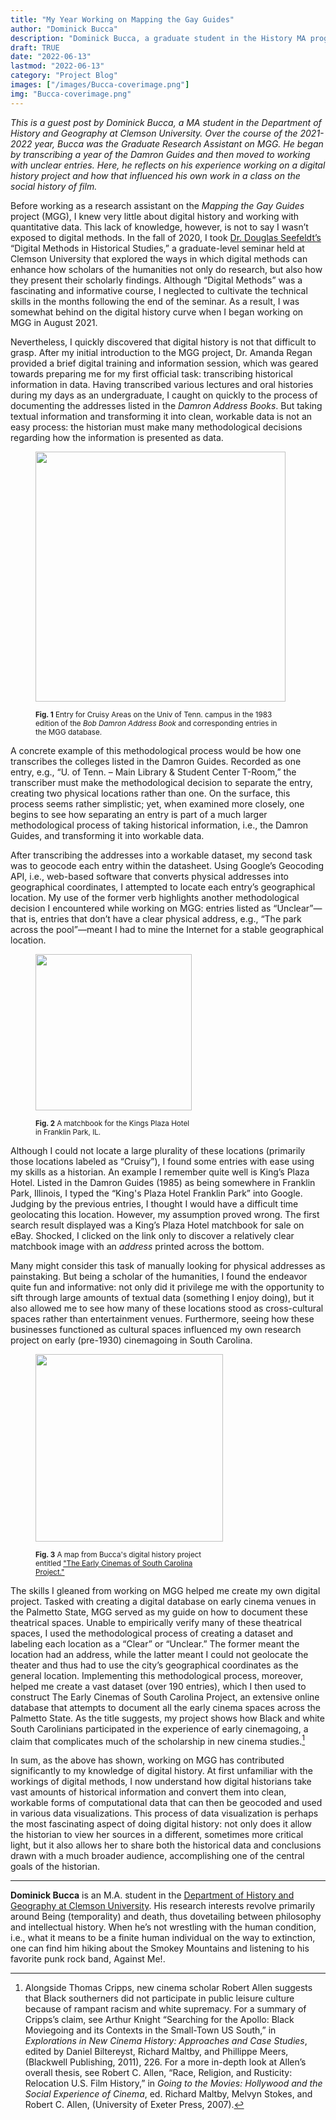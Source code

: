 ```yaml
---
title: "My Year Working on Mapping the Gay Guides"
author: "Dominick Bucca"
description: "Dominick Bucca, a graduate student in the History MA program at Clemson University, reflects on their experience working on Mapping the Gay Guides during the 2021-2022 year."
draft: TRUE
date: "2022-06-13"
lastmod: "2022-06-13"
category: "Project Blog"
images: ["/images/Bucca-coverimage.png"]
img: "Bucca-coverimage.png"
---
```

_This is a guest post by Dominick Bucca, a MA student in the Department of History and Geography at Clemson University. Over the course of the 2021-2022 year, Bucca was the Graduate Research Assistant on MGG. He began by transcribing a year of the Damron Guides and then moved to working with unclear entries. Here, he reflects on his experience working on a digital history project and how that influenced his own work in a class on the social history of film._

Before working as a research assistant on the _Mapping the Gay Guides_ project (MGG), I knew very little about digital history and working with quantitative data. This lack of knowledge, however, is not to say I wasn’t exposed to digital methods. In the fall of 2020, I took [Dr. Douglas Seefeldt’s](https://www.clemson.edu/caah/academics/history-and-geography/people/facultybio.html?id=4341) “Digital Methods in Historical Studies,” a graduate-level seminar held at Clemson University that explored the ways in which digital methods can enhance how scholars of the humanities not only do research, but also how they present their scholarly findings. Although “Digital Methods” was a fascinating and informative course, I neglected to cultivate the technical skills in the months following the end of the seminar. As a result, I was somewhat behind on the digital history curve when I began working on MGG in August 2021.

Nevertheless, I quickly discovered that digital history is not that difficult to grasp. After my initial introduction to the MGG project, Dr. Amanda Regan provided a brief digital training and information session, which was geared towards preparing me for my first official task: transcribing historical information in data. Having transcribed various lectures and oral histories during my days as an undergraduate, I caught on quickly to the process of documenting the addresses listed in the _Damron Address Books_. But taking textual information and transforming it into clean, workable data is not an easy process: the historian must make many methodological decisions regarding how the information is presented as data.

<figure>
<img src="/images/Bucca-Fig1.png" class="image-right" style="width:400px;">
<figcaption class="caption-right alert-secondary" style="width:400px;"><p><small><b>Fig. 1</b> Entry for Cruisy Areas on the Univ of Tenn. campus in the 1983 edition of the <i>Bob Damron Address Book</i> and corresponding entries in the MGG database.</p></small></figcaption>
</figure>

A concrete example of this methodological process would be how one transcribes the colleges listed in the Damron Guides. Recorded as one entry, e.g., “U. of Tenn. – Main Library & Student Center T-Room,” the transcriber must make the methodological decision to separate the entry, creating two physical locations rather than one. On the surface, this process seems rather simplistic; yet, when examined more closely, one begins to see how separating an entry is part of a much larger methodological process of taking historical information, i.e., the Damron Guides, and transforming it into workable data.



After transcribing the addresses into a workable dataset, my second task was to geocode each entry within the datasheet. Using Google’s Geocoding API, i.e., web-based software that converts physical addresses into geographical coordinates, I attempted to locate each entry’s geographical location. My use of the former verb highlights another methodological decision I encountered while working on MGG: entries listed as “Unclear”—that is, entries that don’t have a clear physical address, e.g., “The park across the pool”—meant I had to mine the Internet for a stable geographical location.

<figure>
<img src="/images/Bucca-Fig2.png" class="image-left" style="width:250px;">
<figcaption class="caption-left alert-secondary" style="width:250px;"><p><small><b>Fig. 2</b> A matchbook for the Kings Plaza Hotel in Franklin Park, IL.</p></small></figcaption>
</figure>

Although I could not locate a large plurality of these locations (primarily those locations labeled as “Cruisy”), I found some entries with ease using my skills as a historian. An example I remember quite well is King’s Plaza Hotel. Listed in the Damron Guides (1985) as being somewhere in Franklin Park, Illinois, I typed the “King's Plaza Hotel Franklin Park” into Google. Judging by the previous entries, I thought I would have a difficult time geolocating this location. However, my assumption proved wrong. The first search result displayed was a King’s Plaza Hotel matchbook for sale on eBay. Shocked, I clicked on the link only to discover a relatively clear matchbook image with an _address_ printed across the bottom.

Many might consider this task of manually looking for physical addresses as painstaking. But being a scholar of the humanities, I found the endeavor quite fun and informative: not only did it privilege me with the opportunity to sift through large amounts of textual data (something I enjoy doing), but it also allowed me to see how many of these locations stood as cross-cultural spaces rather than entertainment venues. Furthermore, seeing how these businesses functioned as cultural spaces influenced my own research project on early (pre-1930) cinemagoing in South Carolina.

<figure>
<img src="/images/Bucca-Fig3.png" class="image-right" style="width:300px;">
<figcaption class="caption-right alert-secondary" style="width:300px;"><p><small><b>Fig. 3</b> A map from Bucca's digital history project entitled <a href="https://storymaps.arcgis.com/stories/20c1b5881bc3432b9844bdba05c01e70" target="_blank">"The Early Cinemas of South Carolina Project."</a></p></small></figcaption>
</figure>

The skills I gleaned from working on MGG helped me create my own digital project. Tasked with creating a digital database on early cinema venues in the Palmetto State, MGG served as my guide on how to document these theatrical spaces. Unable to empirically verify many of these theatrical spaces, I used the methodological process of creating a dataset and labeling each location as a “Clear” or “Unclear.” The former meant the location had an address, while the latter meant I could not geolocate the theater and thus had to use the city’s geographical coordinates as the general location. Implementing this methodological process, moreover, helped me create a vast dataset (over 190 entries), which I then used to construct The Early Cinemas of South Carolina Project, an extensive online database that attempts to document all the early cinema spaces across the Palmetto State. As the title suggests, my project shows how Black and white South Carolinians participated in the experience of early cinemagoing, a claim that complicates much of the scholarship in new cinema studies.[^1]

In sum, as the above has shown, working on MGG has contributed significantly to my knowledge of digital history. At first unfamiliar with the workings of digital methods, I now understand how digital historians take vast amounts of historical information and convert them into clean, workable forms of computational data that can then be geocoded and used in various data visualizations. This process of data visualization is perhaps the most fascinating aspect of doing digital history: not only does it allow the historian to view her sources in a different, sometimes more critical light, but it also allows her to share both the historical data and conclusions drawn with a much broader audience, accomplishing one of the central goals of the historian.


---

**Dominick Bucca** is an M.A. student in the [Department of History and Geography at Clemson University](https://www.clemson.edu/caah/academics/history-and-geography/index.html). His research interests revolve primarily around Being (temporality) and death, thus dovetailing between philosophy and intellectual history. When he’s not wrestling with the human condition, i.e., what it means to be a finite human individual on the way to extinction, one can find him hiking about the Smokey Mountains and listening to his favorite punk rock band, Against Me!.





[^1]: Alongside Thomas Cripps, new cinema scholar Robert Allen suggests that Black southerners did not participate in public leisure culture because of rampant racism and white supremacy. For a summary of Cripps’s claim, see Arthur Knight “Searching for the Apollo: Black Moviegoing and its Contexts in the Small-Town US South,” in _Explorations in New Cinema History: Approaches and Case Studies_, edited by Daniel Biltereyst, Richard Maltby, and Phillippe Meers, (Blackwell Publishing, 2011), 226. For a more in-depth look at Allen’s overall thesis, see Robert C. Allen, “Race, Religion, and Rusticity: Relocation U.S. Film History,” in _Going to the Movies: Hollywood and the Social Experience of Cinema_, ed. Richard Maltby, Melvyn Stokes, and Robert C. Allen, (University of Exeter Press, 2007).
